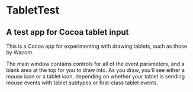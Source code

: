 # TabletTest
## A test app for Cocoa tablet input

This is a Cocoa app for experimenting with drawing tablets, such as those by Wacom.

The main window contains controls for all of the event parameters, and a blank area at the top for you to draw into. As you draw, you'll see either a mouse icon or a tablet icon, depending on whether your tablet is sending mouse events with tablet subtypes or first-class tablet events.

